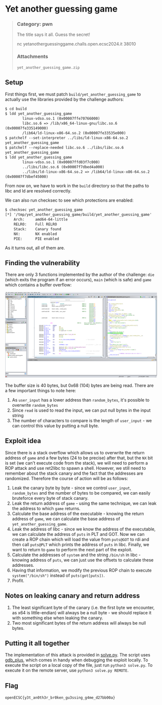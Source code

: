 # Yet another guessing game
> ### Category: pwn
>
> The title says it all. Guess the secret!
>
> nc yetanotherguessinggame.challs.open.ecsc2024.it 38010
>
> ### Attachments
> `yet_another_guessing_game.zip`
## Setup
First things first, we must patch `build/yet_another_guessing_game` to actually use the libraries provided by the challenge authors:
```
$ cd build
$ ldd yet_another_guessing_game 
        linux-vdso.so.1 (0x00007ffe70766000)
        libc.so.6 => /lib/x86_64-linux-gnu/libc.so.6 (0x00007fe335149000)
        /lib64/ld-linux-x86-64.so.2 (0x00007fe33535e000)
$ patchelf --set-interpreter ../libs/ld-linux-x86-64.so.2 yet_another_guessing_game 
$ patchelf --replace-needed libc.so.6 ../libs/libc.so.6 yet_another_guessing_game 
$ ldd yet_another_guessing_game 
        linux-vdso.so.1 (0x00007ffd03f7c000)
        ../libs/libc.so.6 (0x00007f7dbed4a000)
        ../libs/ld-linux-x86-64.so.2 => /lib64/ld-linux-x86-64.so.2 (0x00007f7dbef45000)
```
From now on, we have to work in the `build` directory so that the paths to libc and ld are resolved correctly.

We can also run checksec to see which protections are enabled:
```
$ checksec yet_another_guessing_game
[*] '/tmp/yet_another_guessing_game/build/yet_another_guessing_game'
    Arch:     amd64-64-little
    RELRO:    Full RELRO
    Stack:    Canary found
    NX:       NX enabled
    PIE:      PIE enabled
```
As it turns out, all of them are.
## Finding the vulnerability
There are only 3 functions implemented by the author of the challenge: `die` (which exits the program if an error occurs), `main` (which is safe) and `game` which contains a buffer overflow:

![media/ghidra_0.png](media/ghidra_0.png)

The buffer size is 40 bytes, but 0x68 (104) bytes are being read. There are a few important things to note here:

1. As `user_input` has a lower address than `random_bytes`, it's possible to overwrite `random_bytes`
2. Since `read` is used to read the input, we can put null bytes in the input string
3. The number of characters to compare is the length of `user_input` - we can control this value by putting a null byte.

## Exploit idea
Since there is a stack overflow which allows us to overwrite the return address of `game` and a few bytes (24 to be precise) after that, but the `NX` bit is set (we can't execute code from the stack), we will need to perform a ROP attack and use ret2libc to spawn a shell. However, we still need to remember about the stack canary and the fact that the addresses are randomized. Therefore the course of action will be as follows:
1. Leak the canary byte by byte - since we control `user_input`, `random_bytes` and the number of bytes to be compared, we can easily bruteforce every byte of stack canary.
2. Leak the return address of `game` - using the same technique, we can leak the address to which `game` returns.
3. Calculate the base address of the executable - knowing the return address of `game`, we can calculate the base address of `yet_another_guessing_game`.
4. Leak the address of libc - since we know the address of the executable, we can calculate the address of `puts` in PLT and GOT. Now we can create a ROP chain which will load the value from `puts@GOT` to rdi and then call `puts@PLT` which prints the address of `puts` in libc. Finally, we want to return to `game` to perform the next part of the exploit.
5. Calculate the addresses of `system` and the string `/bin/sh` in libc - knowing address of `puts`, we can just use the offsets to calculate these addresses.
6. Having that information, we modify the previous ROP chain to execute `system("/bin/sh")` instead of `puts(got[puts])`.
7. Profit.

## Notes on leaking canary and return address
1. The least significant byte of the canary (i.e. the first byte we encounter, as x64 is little-endian) will always be a null byte - we should replace it with something else when leaking the canary.
2. Two most significant bytes of the return address will always be null bytes.

## Putting it all together
The implementation of this attack is provided in [solve.py](solve.py). The script uses [gdb_plus](https://github.com/Angelo942/gdb_plus), which comes in handy when debugging the exploit locally. To execute the script on a local copy of the file, just run `python3 solve.py`. To execute it on the remote server, use `python3 solve.py REMOTE`.

## Flag
`openECSC{y3t_an0th3r_br0ken_gu3ssing_g4me_d27bb00a}`